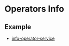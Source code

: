 # Operators Info

## Example 
- [info-operator-service](https://github.com/Layr-Labs/eigensdk-rs/tree/main/examples/info-operator-service)